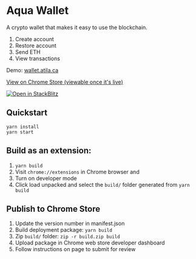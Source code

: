 # Aqua Wallet

A crypto wallet that makes it easy to use the blockchain.

1. Create account
2. Restore account
3. Send ETH
4. View transactions

Demo: [wallet.atila.ca](https://wallet.atila.ca)

[View on Chrome Store (viewable once it's live)](https://chrome.google.com/webstore/detail/jpahabobabnbigaglekpjekelpoheebm)

[![Open in StackBlitz](https://developer.stackblitz.com/img/open_in_stackblitz.svg)](https://stackblitz.com/fork/github/atilatech/aqua-wallet)


## Quickstart

```
yarn install
yarn start
```

## Build as an extension:

1. `yarn build`
1. Visit `chrome://extensions` in Chrome browser and 
1. Turn on developer mode
1. Click load unpacked and select the `build/` folder generated from `yarn build`

## Publish to Chrome Store
1. Update the version number in manifest.json
1. Build deployment package: `yarn build`
1. Zip `build/` folder: `zip -r build.zip build`
1. Upload package in Chrome web store developer dashboard
1. Follow instructions on page to submit for review
